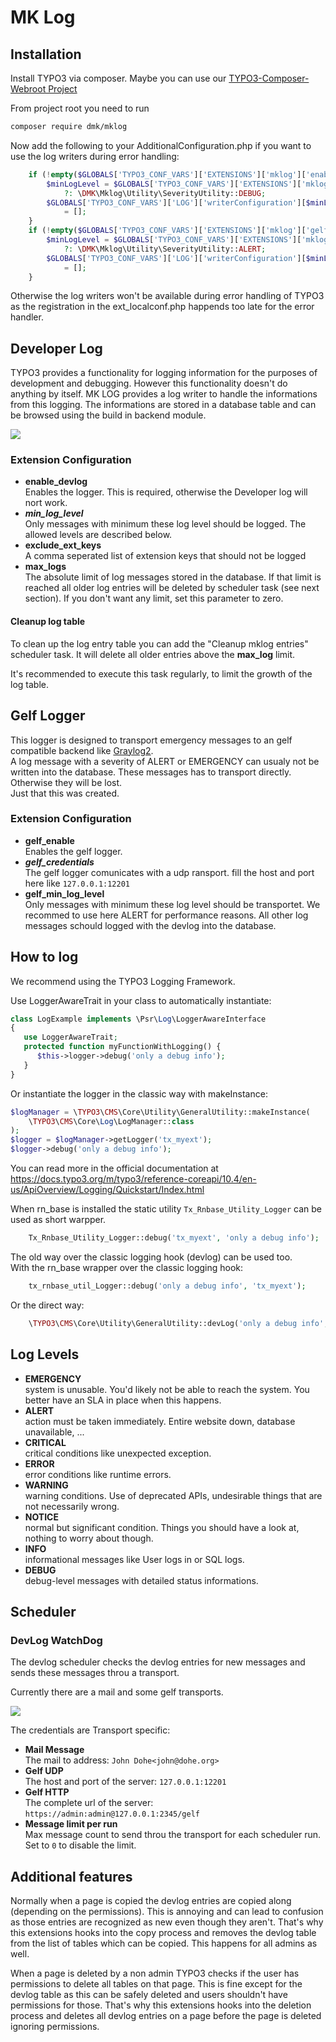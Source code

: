 MK Log
=========


## Installation

Install TYPO3 via composer.
Maybe you can use our [TYPO3-Composer-Webroot Project](https://github.com/DMKEBUSINESSGMBH/typo3-composer-webroot)

From project root you need to run
```bash
composer require dmk/mklog
```

Now add the following to your AdditionalConfiguration.php if you want to use the log 
writers during error handling:
```php
    if (!empty($GLOBALS['TYPO3_CONF_VARS']['EXTENSIONS']['mklog']['enable_devlog'])) {
        $minLogLevel = $GLOBALS['TYPO3_CONF_VARS']['EXTENSIONS']['mklog']['min_log_level']
            ?: \DMK\Mklog\Utility\SeverityUtility::DEBUG;
        $GLOBALS['TYPO3_CONF_VARS']['LOG']['writerConfiguration'][$minLogLevel][\DMK\Mklog\Logger\DevlogLogger::class]
            = [];
    }
    if (!empty($GLOBALS['TYPO3_CONF_VARS']['EXTENSIONS']['mklog']['gelf_enable'])) {
        $minLogLevel = $GLOBALS['TYPO3_CONF_VARS']['EXTENSIONS']['mklog']['gelf_min_log_level']
            ?: \DMK\Mklog\Utility\SeverityUtility::ALERT;
        $GLOBALS['TYPO3_CONF_VARS']['LOG']['writerConfiguration'][$minLogLevel][\DMK\Mklog\Logger\GelfLogger::class]
            = [];
    }
```
Otherwise the log writers won't be available during error handling of TYPO3 as the 
registration in the ext_localconf.php happends too late for the error handler.

## Developer Log

TYPO3 provides a functionality for logging information for the purposes of development and debugging.
However this functionality doesn't do anything by itself.
MK LOG provides a log writer to handle the informations from this logging.
The informations are stored in a database table and can be browsed using the build in backend module.

![](Images/DevLogEntryBeModule.png)

### Extension Configuration

 * **enable_devlog**  
   Enables the logger. This is required, otherwise the Developer log will nort work.
 * ***min_log_level***  
   Only messages with minimum these log level should be logged. 
   The allowed levels are described below.
 * **exclude_ext_keys**  
   A comma seperated list of extension keys that should not be logged
 * **max_logs**  
   The absolute limit of log messages stored in the database. 
   If that limit is reached all older log entries will be deleted by scheduler task (see next section). 
   If you don't want any limit, set this parameter to zero.

#### Cleanup log table
To clean up the log entry table you can add the "Cleanup mklog entries" scheduler task.
It will delete all older entries above the **max_log** limit.

It's recommended to execute this task regularly, to limit the growth of the log table. 

## Gelf Logger

This logger is designed to transport emergency messages
to an gelf compatible backend like [Graylog2](http://graylog2.org/).  
A log message with a severity of ALERT or EMERGENCY can usualy not be written into the database.
These messages has to transport directly. Otherwise they will be lost.  
Just that this was created.

### Extension Configuration

 * **gelf_enable**  
   Enables the gelf logger.
 * ***gelf_credentials***  
   The gelf logger comunicates with a udp ransport. fill the host and port here like `127.0.0.1:12201`
 * **gelf_min_log_level**  
   Only messages with minimum these log level should be transportet. 
   We recommed to use here ALERT for performance reasons. 
   All other log messages schould logged with the devlog into the database.


## How to log

We recommend using the TYPO3 Logging Framework.

Use LoggerAwareTrait in your class to automatically instantiate:
```php
class LogExample implements \Psr\Log\LoggerAwareInterface
{
   use LoggerAwareTrait;
   protected function myFunctionWithLogging() {
      $this->logger->debug('only a debug info');
   }
}
```
Or instantiate the logger in the classic way with makeInstance:
```php
$logManager = \TYPO3\CMS\Core\Utility\GeneralUtility::makeInstance(
    \TYPO3\CMS\Core\Log\LogManager::class
);
$logger = $logManager->getLogger('tx_myext');
$logger->debug('only a debug info');
```
You can read more in the official documentation at https://docs.typo3.org/m/typo3/reference-coreapi/10.4/en-us/ApiOverview/Logging/Quickstart/Index.html


When rn_base is installed the static utility `Tx_Rnbase_Utility_Logger` can be used as short warpper.
```php
    Tx_Rnbase_Utility_Logger::debug('tx_myext', 'only a debug info');
```

The old way over the classic logging hook (devlog) can be used too.  
With the rn_base wrapper over the classic logging hook:
```php
    tx_rnbase_util_Logger::debug('only a debug info', 'tx_myext');
```
Or the direct way:
```php
    \TYPO3\CMS\Core\Utility\GeneralUtility::devLog('only a debug info', 'tx_myext', -1);
```


## Log Levels

 * **EMERGENCY**  
   system is unusable. You'd likely not be able to reach the system. You better have an SLA in place when this happens.
 * **ALERT**  
   action must be taken immediately. Entire website down, database unavailable, ...
 * **CRITICAL**  
   critical conditions like unexpected exception.
 * **ERROR**  
   error conditions like runtime errors.
 * **WARNING**  
   warning conditions. Use of deprecated APIs, undesirable things that are not necessarily wrong.
 * **NOTICE**  
   normal but significant condition. Things you should have a look at, nothing to worry about though.
 * **INFO**  
   informational messages like User logs in or SQL logs.
 * **DEBUG**  
   debug-level messages with detailed status informations.

## Scheduler

### DevLog WatchDog

The devlog scheduler checks the devlog entries for new messages and sends
these messages throu a transport.

Currently there are a mail and some gelf transports.

![](Images/SchedulerWatchDog.png)

The credentials are Transport specific:

 * **Mail Message**  
   The mail to address: `John Dohe<john@dohe.org>`
 * **Gelf UDP**  
   The host and port of the server: `127.0.0.1:12201`
 * **Gelf HTTP**  
   The complete url of the server: `https://admin:admin@127.0.0.1:2345/gelf`
 * **Message limit per run**  
   Max message count to send throu the transport for each scheduler run. Set to `0` to disable the limit.


Additional features
-------------------

Normally when a page is copied the devlog entries are copied along (depending on the permissions).
This is annoying and can lead to confusion as those entries are recognized as new even though they aren't.
That's why this extensions hooks into the copy process and removes the devlog table from the list of tables which can be copied.
This happens for all admins as well.

When a page is deleted by a non admin TYPO3 checks if the user has permissions to delete all tables on that page.
This is fine except for the devlog table as this can be safely deleted and users shouldn't have permissions for those.
That's why this extensions hooks into the deletion process and deletes all devlog entries on a page before the page is deleted ignoring permissions.
